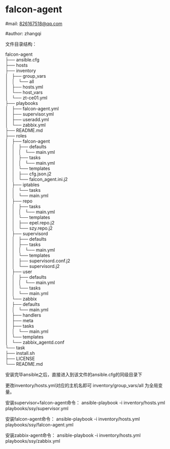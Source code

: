 # falcon-agent

#mail: 826167518@qq.com

#author: zhangqi

文件目录结构：

falcon-agent <br />
├── ansible.cfg <br />
├── hosts<br />
├── inventory<br />
│   ├── group_vars<br />
│   │   └── all<br />
│   ├── hosts.yml<br />
│   └── host_vars<br />
│       └── zt-ce01.yml<br />
├── playbooks<br />
│   ├── falcon-agent.yml<br />
│   ├── supervisor.yml<br />
│   ├── useradd.yml<br />
│   └── zabbix.yml<br />
├── README.md<br />
├── roles<br />
│   ├── falcon-agent<br />
│   │   ├── defaults<br />
│   │   │   └── main.yml<br />
│   │   ├── tasks<br />
│   │   │   └── main.yml<br />
│   │   └── templates<br />
│   │       ├── cfg.json.j2<br />
│   │       └── falcon_agent.ini.j2<br />
│   ├── iptables<br />
│   │   └── tasks<br />
│   │       └── main.yml<br />
│   ├── repo<br />
│   │   ├── tasks<br />
│   │   │   └── main.yml<br />
│   │   └── templates<br />
│   │       ├── epel.repo.j2<br />
│   │       └── szy.repo.j2<br />
│   ├── supervisord<br />
│   │   ├── defaults<br />
│   │   ├── tasks<br />
│   │   │   └── main.yml<br />
│   │   └── templates<br />
│   │       ├── supervisord.conf.j2<br />
│   │       └── supervisord.j2<br />
│   ├── user<br />
│   │   ├── defaults<br />
│   │   │   └── main.yml<br />
│   │   └── tasks<br />
│   │       └── main.yml<br />
│   └── zabbix<br />
│       ├── defaults<br />
│       │   └── main.yml<br />
│       ├── handlers<br />
│       ├── meta<br />
│       ├── tasks<br />
│       │   └── main.yml<br />
│       └── templates<br />
│           └── zabbix_agentd.conf<br />
└── task<br />
     ├── install.sh <br />
     ├── LICENSE<br />
     └── README.md<br />


安装完毕ansible之后，直接进入到该文件的ansible.cfg的同级目录下

更改inventory/hosts.yml对应的主机名即可
inventory/group_vars/all 为全局变量。

安装supervisor+falcon-agent命令：
ansible-playbook -i inventory/hosts.yml playbooks/ssy/supervisor.yml 

安装falcon-agent命令：
ansible-playbook -i inventory/hosts.yml playbooks/ssy/falcon-agent.yml

安装zabbix-agent命令：
ansible-playbook -i inventory/hosts.yml playbooks/ssy/zabbix.yml
